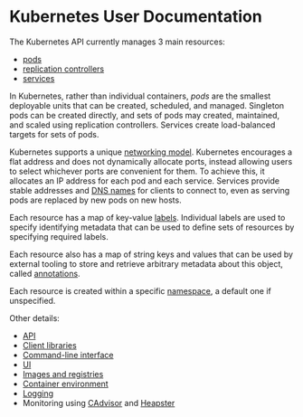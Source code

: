 # Kubernetes User Documentation

The Kubernetes API currently manages 3 main resources:
* [pods](pods.md)
* [replication controllers](replication-controller.md)
* [services](services.md)

In Kubernetes, rather than individual containers, _pods_ are the smallest deployable units that can be created, scheduled, and managed. Singleton pods can be created directly, and sets of pods may created, maintained, and scaled using replication controllers.  Services create load-balanced targets for sets of pods.

Kubernetes supports a unique [networking model](networking.md). Kubernetes encourages a flat address and does not dynamically allocate ports, instead allowing users to select whichever ports are convenient for them. To achieve this, it allocates an IP address for each pod and each service. Services provide stable addresses and [DNS names](dns.md) for clients to connect to, even as serving pods are replaced by new pods on new hosts.

Each resource has a map of key-value [labels](labels.md). Individual labels are used to specify identifying metadata that can be used to define sets of resources by specifying required labels. 

Each resource also has a map of string keys and values that can be used by external tooling to store and retrieve arbitrary metadata about this object, called [annotations](annotations.md).

Each resource is created within a specific [namespace](namespaces.md), a default one if unspecified.

Other details:

* [API](api-conventions.md)
* [Client libraries](client-libraries.md)
* [Command-line interface](kubectl.md)
* [UI](ux.md)
* [Images and registries](images.md)
* [Container environment](container-environment.md)
* [Logging](logging.md)
* Monitoring using [CAdvisor](https://github.com/google/cadvisor) and [Heapster](https://github.com/GoogleCloudPlatform/heapster)
